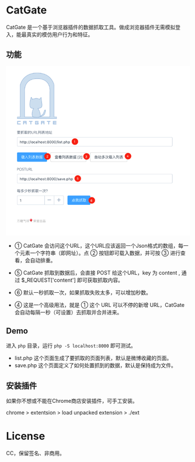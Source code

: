 # CatGate


CatGate 是一个基于浏览器插件的数据抓取工具。做成浏览器插件无需模拟登入，能最真实的模仿用户行为和特征。

## 功能

![](intro.png)

- ① CatGate 会访问这个URL，这个URL应该返回一个Json格式的数组，每一个元素一个字符串（即网址）。点 ② 按钮即可载入数据，并可按 ③ 进行查看，会自动排重。
- ⑤ CatGate 抓取到数据后，会直接 POST 给这个URL，key 为 content , 通过 $_REQUEST['content'] 即可获取抓取内容。

- ⑥ 默认一秒抓取一次，如果抓取失败太多，可以增加秒数。

- ④ 这是一个高级用法，就是 ① 这个 URL 可以不停的新增 URL，CatGate 会自动每隔一秒（可设置）去抓取并合并进来。


## Demo

进入 `php` 目录，运行 `php -S localhost:8000` 即可测试。

- list.php 这个页面生成了要抓取的页面列表，默认是微博收藏的页面。
- save.php 这个页面定义了如何处置抓到的数据，默认是保持成为文件。


## 安装插件

如果你不想或不能在Chrome商店安装插件，可手工安装。

chrome > extentsion > load unpacked extension > ./ext


# License

CC，保留签名、非商用。


